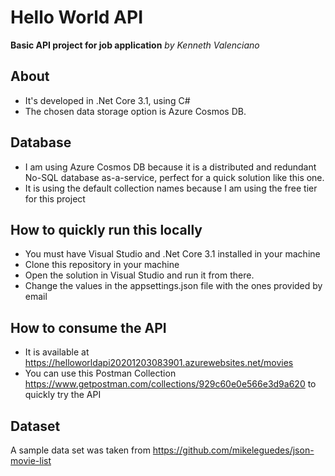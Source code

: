 ﻿# Hello World API
**Basic API project for job application**
*by Kenneth Valenciano*


## About
- It's developed in .Net Core 3.1, using C#
- The chosen data storage option is Azure Cosmos DB.

## Database
- I am using Azure Cosmos DB because it is a distributed and redundant No-SQL database as-a-service, perfect for a quick solution like this one. 
- It is using the default collection names because I am using the free tier for this project

## How to quickly run this locally
- You must have Visual Studio and .Net Core 3.1 installed in your machine
- Clone this repository in your machine
- Open the solution in Visual Studio and run it from there.
- Change the values in the appsettings.json file with the ones provided by email

## How to consume the API
- It is available at https://helloworldapi20201203083901.azurewebsites.net/movies
- You can use this Postman Collection https://www.getpostman.com/collections/929c60e0e566e3d9a620 to quickly try the API

## Dataset
A sample data set was taken from https://github.com/mikeleguedes/json-movie-list